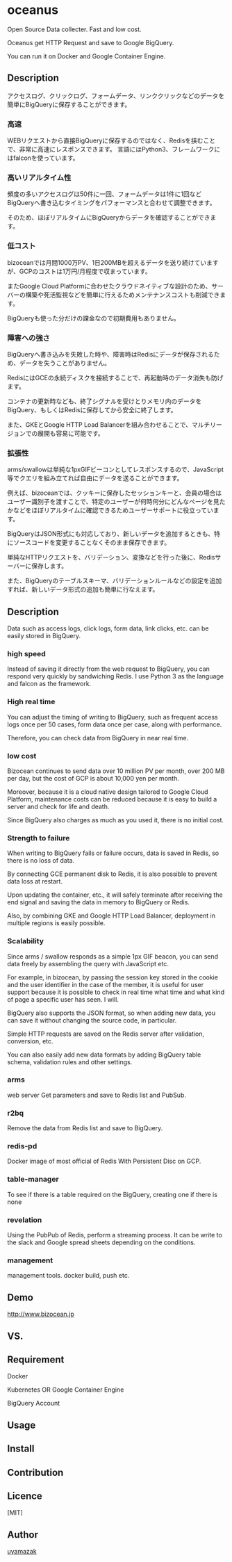 oceanus
========

Open Source Data collecter. Fast and low cost.

Oceanus get HTTP Request and save to Google BigQuery.

You can run it on Docker and Google Container Engine.

## Description
アクセスログ、クリックログ、フォームデータ、リンククリックなどのデータを簡単にBigQueryに保存することができます。

### 高速
WEBリクエストから直接BigQueryに保存するのではなく、Redisを挟むことで、非常に高速にレスポンスできます。
言語にはPython3、フレームワークにはfalconを使っています。

### 高いリアルタイム性
頻度の多いアクセスログは50件に一回、フォームデータは1件に1回などBigQueryへ書き込むタイミングをパフォーマンスと合わせて調整できます。

そのため、ほぼリアルタイムにBigQueryからデータを確認することができます。

### 低コスト
bizoceanでは月間1000万PV、1日200MBを超えるデータを送り続けていますが、GCPのコストは1万円/月程度で収まっています。

またGoogle Cloud Platformに合わせたクラウドネイティブな設計のため、サーバーの構築や死活監視などを簡単に行えるためメンテナンスコストも削減できます。

BigQueryも使った分だけの課金なので初期費用もありません。

### 障害への強さ
BigQueryへ書き込みを失敗した時や、障害時はRedisにデータが保存されるため、データを失うことがありません。

RedisにはGCEの永続ディスクを接続することで、再起動時のデータ消失も防げます。

コンテナの更新時なども、終了シグナルを受けとりメモリ内のデータをBigQuery、もしくはRedisに保存してから安全に終了します。

また、GKEとGoogle HTTP Load Balancerを組み合わせることで、マルチリージョンでの展開も容易に可能です。

### 拡張性
arms/swallowは単純な1pxGIFビーコンとしてレスポンスするので、JavaScript等でクエリを組み立てれば自由にデータを送ることができます。

例えば、bizoceanでは、クッキーに保存したセッションキーと、会員の場合はユーザー識別子を渡すことで、特定のユーザーが何時何分にどんなページを見たかなどをほぼリアルタイムに確認できるためユーザーサポートに役立っています。

BigQueryはJSON形式にも対応しており、新しいデータを追加するときも、特にソースコードを変更することなくそのまま保存できます。

単純なHTTPリクエストを、バリデーション、変換などを行った後に、Redisサーバーに保存します。

また、BigQueryのテーブルスキーマ、バリデーションルールなどの設定を追加すれば、新しいデータ形式の追加も簡単に行なえます。
## Description
Data such as access logs, click logs, form data, link clicks, etc. can be easily stored in BigQuery.

### high speed
Instead of saving it directly from the web request to BigQuery, you can respond very quickly by sandwiching Redis.
I use Python 3 as the language and falcon as the framework.

### High real time
You can adjust the timing of writing to BigQuery, such as frequent access logs once per 50 cases, form data once per case, along with performance.

Therefore, you can check data from BigQuery in near real time.

### low cost
Bizocean continues to send data over 10 million PV per month, over 200 MB per day, but the cost of GCP is about 10,000 yen per month.

Moreover, because it is a cloud native design tailored to Google Cloud Platform, maintenance costs can be reduced because it is easy to build a server and check for life and death.

Since BigQuery also charges as much as you used it, there is no initial cost.

### Strength to failure
When writing to BigQuery fails or failure occurs, data is saved in Redis, so there is no loss of data.

By connecting GCE permanent disk to Redis, it is also possible to prevent data loss at restart.

Upon updating the container, etc., it will safely terminate after receiving the end signal and saving the data in memory to BigQuery or Redis.

Also, by combining GKE and Google HTTP Load Balancer, deployment in multiple regions is easily possible.

### Scalability
Since arms / swallow responds as a simple 1px GIF beacon, you can send data freely by assembling the query with JavaScript etc.

For example, in bizocean, by passing the session key stored in the cookie and the user identifier in the case of the member, it is useful for user support because it is possible to check in real time what time and what kind of page a specific user has seen. I will.

BigQuery also supports the JSON format, so when adding new data, you can save it without changing the source code, in particular.

Simple HTTP requests are saved on the Redis server after validation, conversion, etc.

You can also easily add new data formats by adding BigQuery table schema, validation rules and other settings.

### arms
web server
Get parameters and save to Redis list and PubSub.

### r2bq
Remove the data from Redis list and save to BigQuery.

### redis-pd
Docker image of most official of Redis With Persistent Disc on GCP.

### table-manager
To see if there is a table required on the BigQuery, creating one if there is none

### revelation
Using the PubPub of Redis, perform a streaming process.
It can be write to the slack and Google spread sheets depending on the conditions.

### management
management tools. docker build, push etc.

## Demo
http://www.bizocean.jp

## VS.

## Requirement

Docker

Kubernetes OR Google Container Engine

BigQuery Account

## Usage


## Install


## Contribution


## Licence

[MIT]

## Author

[uyamazak](http://uyamazak.hatenablog.com/)

